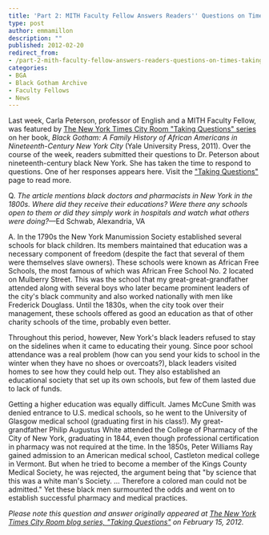 ```yaml
---
title: 'Part 2: MITH Faculty Fellow Answers Readers'' Questions on Times’ “Taking Questions”'
type: post
author: emmamillon
description: ""
published: 2012-02-20
redirect_from: 
- /part-2-mith-faculty-fellow-answers-readers-questions-on-times-taking-questions/
categories:
- BGA
- Black Gotham Archive
- Faculty Fellows
- News
---
```

Last week, Carla Peterson, professor of English and a MITH Faculty Fellow, was featured by [The New York Times City Room "Taking Questions" series](http://cityroom.blogs.nytimes.com/2012/02/13/taking-questions-carla-l-peterson/) on her book, _Black Gotham: A Family History of African Americans in Nineteenth-Century New York City_ (Yale University Press, 2011). Over the course of the week, readers submitted their questions to Dr. Peterson about nineteenth-century black New York. She has taken the time to respond to questions. One of her responses appears here. Visit the ["Taking Questions"](http://cityroom.blogs.nytimes.com/2012/02/15/answers-about-black-history-in-19th-century-new-york-part-1/) page to read more.

Q. _The article mentions black doctors and pharmacists in New York in the 1800s. Where did they receive their educations? Were there any schools open to them or did they simply work in hospitals and watch what others were doing?_—Ed Schwab, Alexandria, VA

A. In the 1790s the New York Manumission Society established several schools for black children. Its members maintained that education was a necessary component of freedom (despite the fact that several of them were themselves slave owners). These schools were known as African Free Schools, the most famous of which was African Free School No. 2 located on Mulberry Street. This was the school that my great-great-grandfather attended along with several boys who later became prominent leaders of the city's black community and also worked nationally with men like Frederick Douglass. Until the 1830s, when the city took over their management, these schools offered as good an education as that of other charity schools of the time, probably even better.

Throughout this period, however, New York's black leaders refused to stay on the sidelines when it came to educating their young. Since poor school attendance was a real problem (how can you send your kids to school in the winter when they have no shoes or overcoats?), black leaders visited homes to see how they could help out. They also established an educational society that set up its own schools, but few of them lasted due to lack of funds.

Getting a higher education was equally difficult. James McCune Smith was denied entrance to U.S. medical schools, so he went to the University of Glasgow medical school (graduating first in his class!). My great-grandfather Philip Augustus White attended the College of Pharmacy of the City of New York, graduating in 1844, even though professional certification in pharmacy was not required at the time. In the 1850s, Peter Williams Ray gained admission to an American medical school, Castleton medical college in Vermont. But when he tried to become a member of the Kings County Medical Society, he was rejected, the argument being that "by science that this was a white man's Society. … Therefore a colored man could not be admitted." Yet these black men surmounted the odds and went on to establish successful pharmacy and medical practices.

_Please note this question and answer originally appeared at [The New York Times City Room blog series, "Taking Questions"](http://cityroom.blogs.nytimes.com/2012/02/15/answers-about-black-history-in-19th-century-new-york-part-1/) on February 15, 2012._
